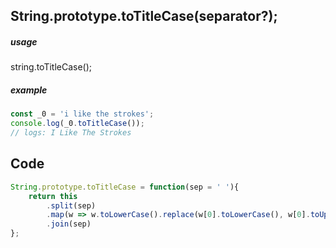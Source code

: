 ## String.prototype.toTitleCase(separator?);
##### usage
string.toTitleCase();
##### example 
~~~js
const _0 = 'i like the strokes';
console.log(_0.toTitleCase());
// logs: I Like The Strokes
~~~

## Code
~~~js
String.prototype.toTitleCase = function(sep = ' '){
	return this
		.split(sep)
		.map(w => w.toLowerCase().replace(w[0].toLowerCase(), w[0].toUpperCase()))
		.join(sep)
};
~~~
